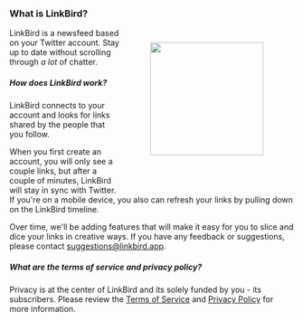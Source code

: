 ### What is LinkBird?

<img src="/images/phone-view.png" style="top: 0; float: right; width: 200px; padding: 5px ; margin: 20px 50px 50px">

LinkBird is a newsfeed based on your Twitter account. Stay up to date without scrolling through <i>a lot</i> of chatter. 

##### How does LinkBird work?

LinkBird connects to your account and looks for links shared by the people that you follow.

When you first create an account, you will only see a couple links, but after a couple of minutes, LinkBird will stay in sync with Twitter. If you're on a mobile device, you also can refresh your links by pulling down on the LinkBird timeline.

Over time, we'll be adding features that will make it easy for you to slice and dice your links in creative ways. If you have any feedback or suggestions, please contact suggestions@linkbird.app.

##### What are the terms of service and privacy policy?

Privacy is at the center of LinkBird and its solely funded by you - its subscribers. Please review the [Terms of Service](/terms-of-service) and [Privacy Policy](/privacy) for more information. 

